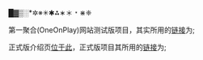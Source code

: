 █▓▒░*✲※✳✱⁂∗＊﹡⋇❈  

 第一聚合(OneOnPlay)网站测试版项目，其实所用的[链接](https://RKMOneUNW.GitHub.io/OneOnPlay)为; 

 正式版介绍页[位于此](https://github.com/OneOnPlay/OneOnPlay.github.io)，正式版项目其所用的[链接](https://OneOnPlay.GitHub.io)为;

